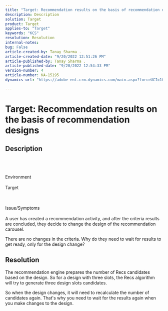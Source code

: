 ```yaml
---
title: "Target: Recommendation results on the basis of recommendation designs"
description: Description
solution: Target
product: Target
applies-to: "Target"
keywords: "KCS"
resolution: Resolution
internal-notes: 
bug: False
article-created-by: Tanay Sharma .
article-created-date: "9/20/2022 12:51:26 PM"
article-published-by: Tanay Sharma .
article-published-date: "9/20/2022 12:54:33 PM"
version-number: 4
article-number: KA-15195
dynamics-url: "https://adobe-ent.crm.dynamics.com/main.aspx?forceUCI=1&pagetype=entityrecord&etn=knowledgearticle&id=34eb26ea-e238-ed11-9db1-002248086735"

---
```

# Target: Recommendation results on the basis of recommendation designs

## Description

<br><br><br>Environment<br><br>
Target


<br><br>Issue/Symptoms<br><br>
A user has created a recommendation activity, and after the criteria results are concluded, they decide to change the design of the recommendation carousel.



There are no changes in the criteria. Why do they need to wait for results to get ready, only for the design change?


## Resolution


The recommendation engine prepares the number of Recs candidates based on the design. So for a design with three slots, the Recs algorithm will try to generate three design slots candidates.

So when the design changes, it will need to recalculate the number of candidates again. That's why you need to wait for the results again when you make changes to the design.
